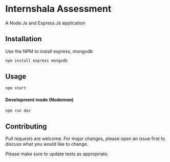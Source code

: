 # Internshala Assessment

A Node.Js and Express.Js application

## Installation

Use the NPM to install express, mongodb

```bash
npm install express mongodb
```

## Usage

```bash
npm start
```

#### Development mode (Nodemon)

```bash
npm run dev
```

## Contributing

Pull requests are welcome. For major changes, please open an issue first
to discuss what you would like to change.

Please make sure to update tests as appropriate.
